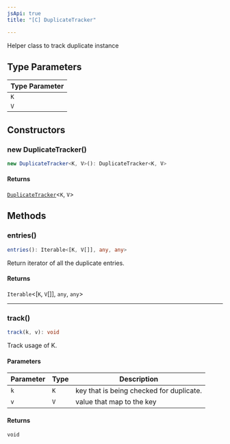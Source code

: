```yaml
---
jsApi: true
title: "[C] DuplicateTracker"

---
```

Helper class to track duplicate instance

## Type Parameters

| Type Parameter |
| ------ |
| `K` |
| `V` |

## Constructors

### new DuplicateTracker()

```ts
new DuplicateTracker<K, V>(): DuplicateTracker<K, V>
```

#### Returns

[`DuplicateTracker`](DuplicateTracker.md)<`K`, `V`\>

## Methods

### entries()

```ts
entries(): Iterable<[K, V[]], any, any>
```

Return iterator of all the duplicate entries.

#### Returns

`Iterable`<[`K`, `V`[]], `any`, `any`\>

***

### track()

```ts
track(k, v): void
```

Track usage of K.

#### Parameters

| Parameter | Type | Description |
| ------ | ------ | ------ |
| `k` | `K` | key that is being checked for duplicate. |
| `v` | `V` | value that map to the key |

#### Returns

`void`
